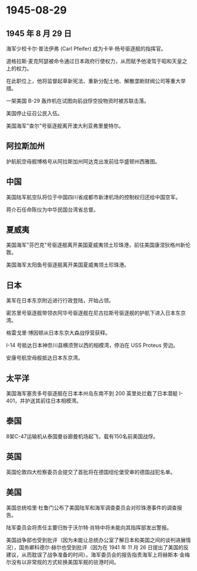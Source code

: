 # 1945-08-29

## 1945 年 8 月 29 日

海军少校卡尔·普法伊弗 (Carl Pfeifer) 成为卡辛·杨号驱逐舰的指挥官。

道格拉斯·麦克阿瑟被命令通过日本政府行使权力，从而赋予他凌驾于昭和天皇之上的权力。

在此职位上，他将监督起草新宪法、重新分配土地、解散垄断财阀公司等重大举措。

一架美国 B-29 轰炸机在试图向前战俘空投物资时被苏联击落。

美国停止征召公民入伍。

美国海军"查尔"号驱逐舰离开澳大利亚弗里曼特尔。

## 阿拉斯加州

护航航空母舰博格号从阿拉斯加州阿达克出发前往华盛顿州西雅图。

## 中国

美国陆军航空队将位于中国四川省成都市新津机场的控制权归还给中国空军。

蒋介石任命陈仪为中华民国台湾省总督。

## 夏威夷

美国海军"芬巴克"号驱逐舰离开美国夏威夷领土珍珠港，前往美国康涅狄格州新伦敦。

美国海军太阳鱼号驱逐舰离开美国夏威夷领土珍珠港。

## 日本

美军在日本东京附近进行行政登陆，开始占领。

密苏里号驱逐舰带领衣阿华号驱逐舰在尼古拉斯号驱逐舰的护航下进入日本东京湾。

格雷戈里·博因顿从日本东京大森战俘营获释。

I-14 号抵达日本神奈川县横须贺以西的相模湾，停泊在 USS Proteus 旁边。

安康号航空母舰抵达日本东京湾。

## 太平洋

美国海军塞贡多号驱逐舰在日本本州岛东南不到 200 英里处拦截了日本潜艇
I-401，并护送其前往日本相模湾。

## 泰国

8架C-47运输机从泰国曼谷廊曼机场起飞，载有150名前美国战俘。

## 英国

英国伦敦四大检察委员会提交了首批将在德国纽伦堡受审的德国战犯名单。

## 美国

美国总统哈里·杜鲁门公布了美国陆军和海军调查委员会对珍珠港事件的调查报告。

陆军委员会将责任主要归咎于沃尔特·肖特中将未能向其指挥部发出警报。

美国战争部也受到批评（因为未能让总统办公室了解日本和美国之间的谈判进展情况），国务卿科德尔·赫尔也受到批评（因为在
1941 年 11 月 26
日提出了美国的反建议，从而耽误了战争准备的时间）。海军委员会的报告指责海军上将赫斯本·金梅尔没有以非常规的方式轮换美国军舰的驻港时间。

